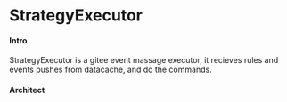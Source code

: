 # StrategyExecutor

#### Intro
StrategyExecutor is a gitee event massage executor, it recieves rules and events pushes from datacache, and do the commands.

#### Architect
[](http://assets.processon.com/chart_image/6163e23e0791290cc7819291.png)
